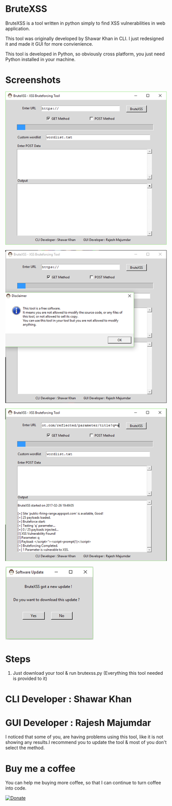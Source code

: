 # BruteXSS

BruteXSS is a tool written in python simply to find XSS vulnerabilities in web application.

This tool was originally developed by Shawar Khan in CLI. I just redesigned it and made it GUI for more convienience.

This tool is developed in Python, so obviously cross platform, you just need Python installed in your machine.

# Screenshots

![Alt text](/screenshots/BruteXSS.png?raw=true "BruteXSS tool")

![Alt text](/screenshots/brutexssstart.png?raw=true "First look of BruteXSS")

![Alt text](/screenshots/brutexssaction.png?raw=true "BruteXSS in action")

![Alt text](/screenshots/bupdate.png?raw=True "BruteXSS Auto-Update feature")

# Steps

1. Just download your tool & run brutexss.py (Everything this tool needed is provided to it)

# CLI Developer : Shawar Khan
# GUI Developer : Rajesh Majumdar

I noticed that some of you, are having problems using this tool, like it is not showing any results.I recommend you to update the tool & most of you don't select the method.

# Buy me a coffee

You can help me buying more coffee, so that I can continue to turn coffee into code.

[![Donate](https://img.shields.io/badge/Donate-PayPal-green.svg)](https://www.paypal.com/cgi-bin/webscr?cmd=_s-xclick&hosted_button_id=2LQFT9QM4M7YU)
